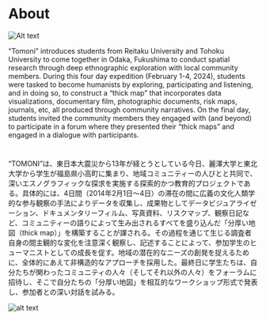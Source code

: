 # About

![Alt text](<images/tomoni poster.jpg>)


“Tomoni” introduces students from Reitaku University and Tohoku University to come together in Odaka, Fukushima to conduct spatial research through deep ethnographic exploration with local community members. During this four day expedition (February 1-4, 2024), students were tasked to become humanists by exploring, participating and listening, and in doing so, to construct a “thick map” that incorporates data visualizations, documentary film, photographic documents, risk maps, journals, etc, all produced through community narratives. On the final day, students invited the community members they engaged with (and beyond) to participate in a forum where they presented their “thick maps” and engaged in a dialogue with participants.

#

“TOMONI”は、東日本大震災から13年が経とうとしている今日、麗澤大学と東北大学から学生が福島県小高町に集まり、地域コミュニティーの人びとと共同で、深いエスノグラフィックな探求を実施する探索的かつ教育的プロジェクトである。具体的には、4日間（2014年2月1日〜4日）の滞在の間に広義の文化人類学的な参与観察の手法によりデータを収集し、成果物としてデータビジュアライゼーション、ドキュメンタリーフィルム、写真資料、リスクマップ、観察日記など、コミュニティーの語りによって生み出されるすべてを盛り込んだ「分厚い地図（thick map）」を構築することが課される。その過程を通じて生じる調査者自身の間主観的な変化を注意深く観察し、記述することによって、参加学生のヒューマニストとしての成長を促す。地域の潜在的なニーズの創発を捉えるために、全体的にあえて非構造的なアプローチを採用した。最終日に学生たちは、自分たちが関わったコミュニティの人々（そしてそれ以外の人々）をフォーラムに招待し、そこで自分たちの「分厚い地図」を相互的なワークショップ形式で発表し、参加者との深い対話を試みる。

![alt text](images/futabayamae.jpg)
